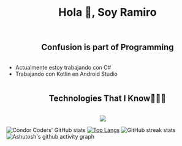 <!--horizontal divider(gradiant)-->


<!--h1 without bottom border-->
<div id="user-content-toc">
  <ul align="center">
    <summary><h1 style="display: inline-block">Hola 👋, Soy Ramiro </h1></summary>
  </ul>
</div>





<!--h2 without bottom border-->
<div id="user-content-toc">
  <ul align="center">
    <summary><h2 style="display: inline-block">Confusion is part of Programming</h2></summary>
  </ul>
</div>


<!--Intro start-->
- Actualmente estoy trabajando con C#
- Trabajando con Kotlin en Android Studio
<!--Intro end-->



<!--- stats & Trophy (start) -->
<p align="center">
  <!--- stats (start) -->

<!--- stats (end) -->


<!--- trophy (start) -->


</p>        
<!--- stats (end) -->


<!--h1 without bottom border-->
<div id="user-content-toc">
  <ul align="center">
    <summary><h2 style="display: inline-block">Technologies That I Know👨🏻‍💻</h2></summary>
  </ul>
</div>
<!--tech stack icons-->
<p align="center">
  <a href="https://skillicons.dev">
    <img src="https://skillicons.dev/icons?i=git,css,php,figma,androidstudio,firebase,github,html,java,cs,kotlin,js,mysql,nodejs,py,eclipse,sublime,vscode&perline=14" />
  </a>
</p>

 <!-- WIDGETS-->
  ![Condor Coders' GitHub stats](https://github-readme-stats.vercel.app/api?username=Rami347&show_icons=true&theme=dark)
  [![Top Langs](https://github-readme-stats.vercel.app/api/top-langs/?username=Rami347&layout=donut&theme=dark)](https://github.com/anuraghazra/github-readme-stats)
  ![GitHub streak stats](https://github-readme-streak-stats.herokuapp.com/?user=Rami347&theme=dark)
  ![Ashutosh's github activity graph](https://github-readme-activity-graph.vercel.app/graph?username=Rami347&theme=react-dark)



